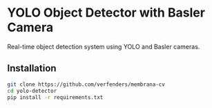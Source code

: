 # YOLO Object Detector with Basler Camera

Real-time object detection system using YOLO and Basler cameras.

## Installation
```bash
git clone https://github.com/verfenders/membrana-cv
cd yolo-detector
pip install -r requirements.txt